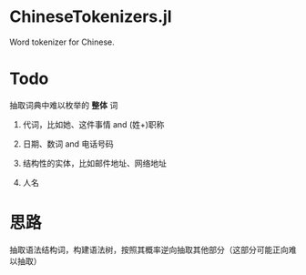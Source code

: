 # ChineseTokenizers.jl
Word tokenizer for Chinese.

# Todo
抽取词典中难以枚举的 **整体** 词

1. 代词，比如她、这件事情 and (姓+)职称

2. 日期、数词 and 电话号码

3. 结构性的实体，比如邮件地址、网络地址

4. 人名

# 思路
抽取语法结构词，构建语法树，按照其概率逆向抽取其他部分（这部分可能正向难以抽取）
